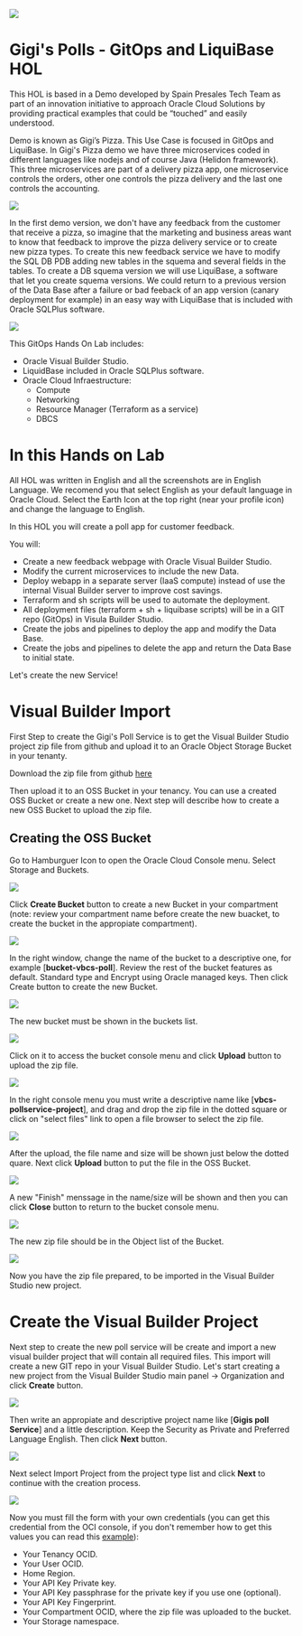 [![](./images/image1.png)](https://www.oracle.com/code-one/)

# Gigi's Polls - GitOps and LiquiBase HOL
This HOL is based in a Demo developed by Spain Presales Tech Team as part of an innovation initiative to approach Oracle Cloud Solutions by providing practical examples that could be “touched” and easily understood.

Demo is known as Gigi’s Pizza. This Use Case is focused in GitOps and LiquiBase. In Gigi's Pizza demo we have three microservices coded in different languages like nodejs and of course Java (Helidon framework). This three microservices are part of a delivery pizza app, one microservice controls the orders, other one controls the pizza delivery and the last one controls the accounting. 

![](./images/gigis-architect-original-2.png)

In the first demo version, we don't have any feedback from the customer that receive a pizza, so imagine that the marketing and business areas want to know that feedback to improve the pizza delivery service or to create new pizza types. To create this new feedback service we have to modify the SQL DB PDB adding new tables in the squema and several fields in the tables. To create a DB squema version we will use LiquiBase, a software that let you create squema versions. We could return to a previous version of the Data Base after a failure or bad feeback of an app version (canary deployment for example) in an easy way with LiquiBase that is included with Oracle SQLPlus software.

![](./images/gigis-architect-polls.png)

This GitOps Hands On Lab includes:

* Oracle Visual Builder Studio.
* LiquidBase included in Oracle SQLPlus software.
* Oracle Cloud Infraestructure: 
  * Compute
  * Networking
  * Resource Manager (Terraform as a service)
  * DBCS

# In this Hands on Lab

All HOL was written in English and all the screenshots are in English Language. We recomend you that select English as your default language in Oracle Cloud. Select the Earth Icon at the top right (near your profile icon) and change the language to English.

In this HOL you will create a poll app for customer feedback.

You will:

* Create a new feedback webpage with Oracle Visual Builder Studio.
* Modify the current microservices to include the new Data.
* Deploy webapp in a separate server (IaaS compute) instead of use the internal Visual Builder server to improve cost savings.
* Terraform and sh scripts will be used to automate the deployment. 
* All deployment files (terraform + sh + liquibase scripts) will be in a GIT repo (GitOps) in Visula Builder Studio.
* Create the jobs and pipelines to deploy the app and modify the Data Base.
* Create the jobs and pipelines to delete the app and return the Data Base to initial state.

Let's create the new Service!

# Visual Builder Import
First Step to create the Gigi's Poll Service is to get the Visual Builder Studio project zip file from github and upload it to an Oracle Object Storage Bucket in your tenanty.

Download the zip file from github [here](https://github.com/oraclespainpresales/GigisPizzaHOL/raw/master/downloads/wedo-devops-pollservice-demo.zip)

Then upload it to an OSS Bucket in your tenancy. You can use a created OSS Bucket or create a new one. Next step will describe how to create a new OSS Bucket to upload the zip file.

## Creating the OSS Bucket
Go to Hamburguer Icon to open the Oracle Cloud Console menu. Select Storage and Buckets.

![](./images/oci-ossbucket-create-01.png)

Click **Create Bucket** button to create a new Bucket in your compartment (note: review your compartment name before create the new buacket, to create the bucket in the appropiate compartment).

![](./images/oci-ossbucket-create-02.png)

In the right window, change the name of the bucket to a descriptive one, for example [**bucket-vbcs-poll**]. Review the rest of the bucket features as default. Standard type and Encrypt using Oracle managed keys. Then click Create button to create the new Bucket.

![](./images/oci-ossbucket-create-03.png)

The new bucket must be shown in the buckets list.

![](./images/oci-ossbucket-create-04.png)

Click on it to access the bucket console menu and click **Upload** button to upload the zip file. 

![](./images/oci-ossbucket-create-05.png)

In the right console menu you must write a descriptive name like [**vbcs-pollservice-project**], and drag and drop the zip file in the dotted square or click on "select files" link to open a file browser to select the zip file. 

![](./images/oci-ossbucket-create-06.png)

After the upload, the file name and size will be shown just below the dotted quare. Next click **Upload** button to put the file in the OSS Bucket.

![](./images/oci-ossbucket-create-07.png)

A new "Finish" menssage in the name/size will be shown and then you can click **Close** button to return to the bucket console menu.

![](./images/oci-ossbucket-create-08.png)

The new zip file should be in the Object list of the Bucket.

![](./images/oci-ossbucket-create-09.png)

Now you have the zip file prepared, to be imported in the Visual Builder Studio new project.

# Create the Visual Builder Project
Next step to create the new poll service will be create and import a new visual builder project that will contain all required files. This import will create a new GIT repo in your Visual Builder Studio. Let's start creating a new project from the Visual Builder Studio main panel -> Organization and click **Create** button.

![](./images/vbcs-createproject-01.png)

Then write an appropiate and descriptive project name like [**Gigis poll Service**] and a little description. Keep the Security as Private and Preferred Language English. Then click **Next** button.

![](./images/vbcs-createproject-02.png)

Next select Import Project from the project type list and click **Next** to continue with the creation process.

![](./images/vbcs-createproject-03.png)

Now you must fill the form with your own credentials (you can get this credential from the OCI console, if you don't remember how to get this values you can read this [example](https://github.com/oraclespainpresales/GigisPizzaHOL/blob/master/microservices/hol5967_userguide.md#getting-key-config-data-from-oracle-cloud-tenancy)):

- Your Tenancy OCID.
- Your User OCID.
- Home Region.
- Your API Key Private key.
- Your API Key passphrase for the private key if you use one (optional).
- Your API Key Fingerprint.
- Your Compartment OCID, where the zip file was uploaded to the bucket.
- Your Storage namespace.


